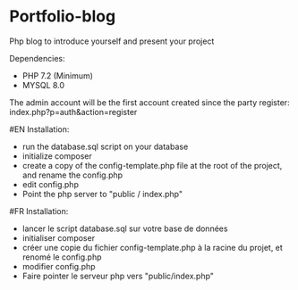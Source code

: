 # Portfolio-blog
Php blog to introduce yourself and present your project

Dependencies:
- PHP 7.2 (Minimum)
- MYSQL 8.0

The admin account will be the first account created since the party register:
index.php?p=auth&action=register

#EN
Installation:
- run the database.sql script on your database
- initialize composer
- create a copy of the config-template.php file at the root of the project, and rename the config.php
- edit config.php
- Point the php server to "public / index.php"

#FR
Installation:
- lancer le script database.sql sur votre base de données
- initialiser composer
- créer une copie du fichier config-template.php à la racine du projet, et renomé le config.php
- modifier config.php
- Faire pointer le serveur php vers "public/index.php"